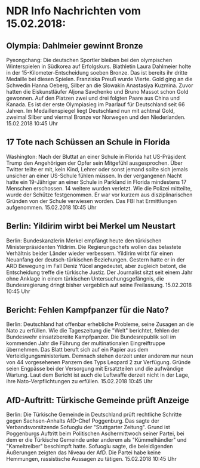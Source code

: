 # NDR Info Nachrichten vom 15.02.2018:


## Olympia: Dahlmeier gewinnt Bronze
Pyeongchang: Die deutschen Sportler bleiben bei den olympischen Winterspielen in Südkorea auf Erfolgskurs. Biathletin Laura Dahlmeier holte in der 15-Kilometer-Entscheidung soeben Bronze. Das ist bereits ihr dritte Medaille bei diesen Spielen. Franziska Preuß wurde Vierte. Gold ging an die Schwedin Hanna Oeberg, Silber an die Slowakin Anastasiya Kuzmina. Zuvor hatten die Eiskunstläufer Aljona Savchenko und Bruno Massot schon Gold gewonnen. Auf den Platzen zwei und drei folgten Paare aus China und Kanada. Es ist der erste Olympiasieg im Paarlauf für Deutschland seit 66 Jahren. Im Medaillenspiegel liegt Deutschland nun mit achtmal Gold, zweimal Silber und viermal Bronze vor Norwegen und den Niederlanden. 15.02.2018 10:45 Uhr 

## 17 Tote nach Schüssen an Schule in Florida
Washington: Nach der Bluttat an einer Schule in Florida hat US-Präsident Trump den Angehörigen der Opfer sein Mitgefühl ausgesprochen. Über Twitter teilte er mit, kein Kind, Lehrer oder sonst jemand sollte sich jemals unsicher an einer US-Schule fühlen müssen. In der vergangenen Nacht hatte ein 19-Jähriger an einer Schule in Parkland in Florida mindestens 17 Menschen erschossen. 14 weitere wurden verletzt. Wie die Polizei mitteilte, wurde der Schütze festgenommen. Er war vor kurzem aus disziplinarischen Gründen von der Schule verwiesen worden. Das FBI hat Ermittlungen aufgenommen. 15.02.2018 10:45 Uhr 

## Berlin: Yildirim wirbt bei Merkel um Neustart
Berlin: Bundeskanzlerin Merkel empfängt heute den türkischen Ministerpräsidenten Yildirim. Die Regierungschefs wollen das belastete Verhältnis beider Länder wieder verbessern. Yildirim wirbt für einen Neuanfang der deutsch-türkischen Beziehungen. Gestern hatte er in der ARD Bewegung im Fall Deniz Yücel angedeutet, aber zugleich betont, die Entscheidung treffe die türkische Justiz. Der Journalist sitzt seit einem Jahr ohne Anklage in einem türkischen Untersuchungsgefängnis, die Bundesregierung dringt bisher vergeblich auf seine Freilassung. 15.02.2018 10:45 Uhr 

## Bericht: Fehlen Kampfpanzer für die Nato?
Berlin: Deutschland hat offenbar erhebliche Probleme, seine Zusagen an die Nato zu erfüllen. Wie die Tageszeitung die "Welt" berichtet, fehlen der Bundeswehr einsatzbereite Kampfpanzer. Die Bundesrepublik soll im kommenden Jahr die Führung der multinationalen Eingreiftruppe übernehmen. Das Blatt beruft sich auf ein Papier aus dem Verteidigungsministerium. Demnach stehen derzeit unter anderem nur neun von 44 vorgesehenen Panzern des Typs Leopard 2 zur Verfügung. Gründe seien Engpässe bei der Versorgung mit Ersatzteilen und die aufwändige Wartung. Laut dem Bericht ist auch die Luftwaffe derzeit nicht in der Lage, ihre Nato-Verpflichtungen zu erfüllen. 15.02.2018 10:45 Uhr 

## AfD-Auftritt: Türkische Gemeinde prüft Anzeige
Berlin: Die Türkische Gemeinde in Deutschland prüft rechtliche Schritte gegen Sachsen-Anhalts AfD-Chef Poggenburg. Das sagte der Verbandsvorsitzende Sofuoglu der "Stuttgarter Zeitung". Grund ist Poggenburgs Auftritt beim Politischen Aschermittwoch seiner Partei, bei dem er die Türkische Gemeinde unter anderem als "Kümmelhändler" und "Kameltreiber" beschimpft hatte. Sofuoglu sagte, die beleidigenden Äußerungen zeigten das Niveau der AfD. Die Partei habe keine Hemmungen, rassistische Aussagen zu tätigen. 15.02.2018 10:45 Uhr 
